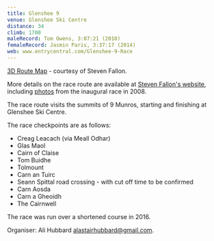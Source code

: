 ```yaml
---
title: Glenshee 9
venue: Glenshee Ski Centre
distance: 34
climb: 1700
maleRecord: Tom Owens, 3:07:21 (2010)
femaleRecord: Jasmin Paris, 3:37:17 (2014)
web: www.entrycentral.com/Glenshee-9-Race
---
```


[3D Route Map](http://www.stevenfallon.co.uk/maps/glenshee.jpg) - courtesy of Steven Fallon.

More details on the race route are available at [Steven Fallon's
website](http://www.stevenfallon.co.uk/glensheeroute.html), including
[photos](http://www.stevenfallon.co.uk/glenshee9photos.html) from the
inaugural race in 2008.

The race route visits the summits of 9 Munros, starting and finishing
at Glenshee Ski Centre.

The race checkpoints are as follows:

* Creag Leacach (via Meall Odhar)
* Glas Maol
* Cairn of Claise
* Tom Buidhe
* Tolmount
* Carn an Tuirc
* Seann Spittal road crossing - with cut off time to be confirmed
* Carn Aosda
* Carn a Gheoidh
* The Cairnwell

The race was run over a shortened course in 2016.

Organiser: Ali Hubbard <alastairhubbard@gmail.com>.
